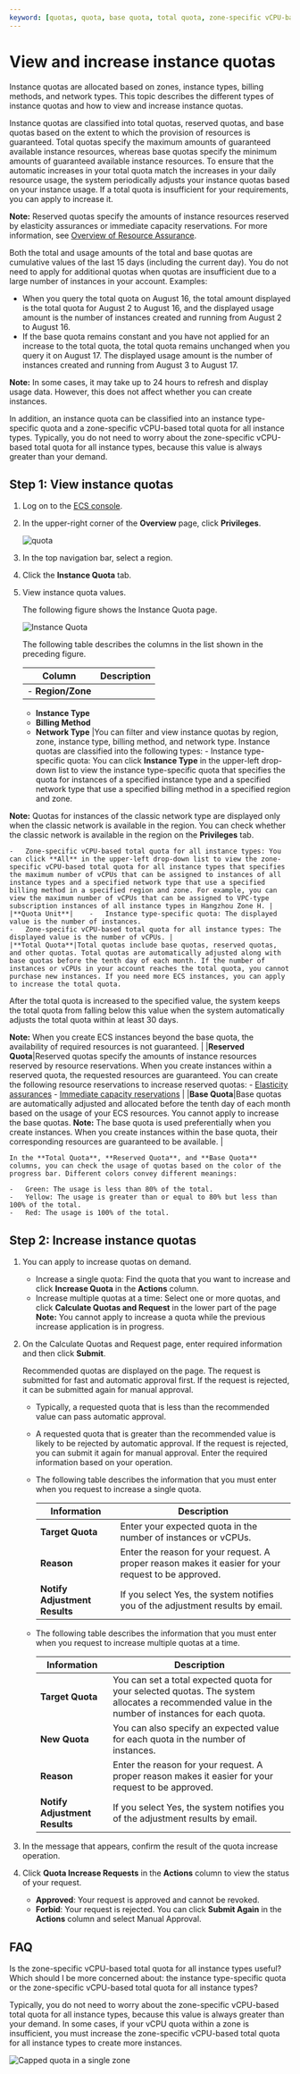 ```yaml
---
keyword: [quotas, quota, base quota, total quota, zone-specific vCPU-based total quota for all instance types, insufficient quota]
---
```


# View and increase instance quotas

Instance quotas are allocated based on zones, instance types, billing methods, and network types. This topic describes the different types of instance quotas and how to view and increase instance quotas.

Instance quotas are classified into total quotas, reserved quotas, and base quotas based on the extent to which the provision of resources is guaranteed. Total quotas specify the maximum amounts of guaranteed available instance resources, whereas base quotas specify the minimum amounts of guaranteed available instance resources. To ensure that the automatic increases in your total quota match the increases in your daily resource usage, the system periodically adjusts your instance quotas based on your instance usage. If a total quota is insufficient for your requirements, you can apply to increase it.

**Note:** Reserved quotas specify the amounts of instance resources reserved by elasticity assurances or immediate capacity reservations. For more information, see [Overview of Resource Assurance]().

Both the total and usage amounts of the total and base quotas are cumulative values of the last 15 days \(including the current day\). You do not need to apply for additional quotas when quotas are insufficient due to a large number of instances in your account. Examples:

-   When you query the total quota on August 16, the total amount displayed is the total quota for August 2 to August 16, and the displayed usage amount is the number of instances created and running from August 2 to August 16.
-   If the base quota remains constant and you have not applied for an increase to the total quota, the total quota remains unchanged when you query it on August 17. The displayed usage amount is the number of instances created and running from August 3 to August 17.

**Note:** In some cases, it may take up to 24 hours to refresh and display usage data. However, this does not affect whether you can create instances.

In addition, an instance quota can be classified into an instance type-specific quota and a zone-specific vCPU-based total quota for all instance types. Typically, you do not need to worry about the zone-specific vCPU-based total quota for all instance types, because this value is always greater than your demand.

## Step 1: View instance quotas

1.  Log on to the [ECS console](https://ecs.console.aliyun.com).

2.  In the upper-right corner of the **Overview** page, click **Privileges**.

    ![quota](https://static-aliyun-doc.oss-accelerate.aliyuncs.com/assets/img/en-US/1454237061/p166801.png)

3.  In the top navigation bar, select a region.

4.  Click the **Instance Quota** tab.

5.  View instance quota values.

    The following figure shows the Instance Quota page.

    ![Instance Quota](https://static-aliyun-doc.oss-accelerate.aliyuncs.com/assets/img/en-US/0499654161/p166807.png)

    The following table describes the columns in the list shown in the preceding figure.

    |Column|Description|
    |------|-----------|
    |    -   **Region/Zone**
    -   **Instance Type**
    -   **Billing Method**
    -   **Network Type**
|You can filter and view instance quotas by region, zone, instance type, billing method, and network type. Instance quotas are classified into the following types:    -   Instance type-specific quota: You can click **Instance Type** in the upper-left drop-down list to view the instance type-specific quota that specifies the quota for instances of a specified instance type and a specified network type that use a specified billing method in a specified region and zone.

**Note:** Quotas for instances of the classic network type are displayed only when the classic network is available in the region. You can check whether the classic network is available in the region on the **Privileges** tab.

    -   Zone-specific vCPU-based total quota for all instance types: You can click **All** in the upper-left drop-down list to view the zone-specific vCPU-based total quota for all instance types that specifies the maximum number of vCPUs that can be assigned to instances of all instance types and a specified network type that use a specified billing method in a specified region and zone. For example, you can view the maximum number of vCPUs that can be assigned to VPC-type subscription instances of all instance types in Hangzhou Zone H. |
    |**Quota Unit**|    -   Instance type-specific quota: The displayed value is the number of instances.
    -   Zone-specific vCPU-based total quota for all instance types: The displayed value is the number of vCPUs. |
    |**Total Quota**|Total quotas include base quotas, reserved quotas, and other quotas. Total quotas are automatically adjusted along with base quotas before the tenth day of each month. If the number of instances or vCPUs in your account reaches the total quota, you cannot purchase new instances. If you need more ECS instances, you can apply to increase the total quota.

After the total quota is increased to the specified value, the system keeps the total quota from falling below this value when the system automatically adjusts the total quota within at least 30 days.

**Note:** When you create ECS instances beyond the base quota, the availability of required resources is not guaranteed. |
    |**Reserved Quota**|Reserved quotas specify the amounts of instance resources reserved by resource reservations. When you create instances within a reserved quota, the requested resources are guaranteed. You can create the following resource reservations to increase reserved quotas:    -   [Elasticity assurances]()
    -   [Immediate capacity reservations]() |
    |**Base Quota**|Base quotas are automatically adjusted and allocated before the tenth day of each month based on the usage of your ECS resources. You cannot apply to increase the base quotas. **Note:** The base quota is used preferentially when you create instances. When you create instances within the base quota, their corresponding resources are guaranteed to be available. |

    In the **Total Quota**, **Reserved Quota**, and **Base Quota** columns, you can check the usage of quotas based on the color of the progress bar. Different colors convey different meanings:

    -   Green: The usage is less than 80% of the total.
    -   Yellow: The usage is greater than or equal to 80% but less than 100% of the total.
    -   Red: The usage is 100% of the total.

## Step 2: Increase instance quotas

1.  You can apply to increase quotas on demand.

    -   Increase a single quota: Find the quota that you want to increase and click **Increase Quota** in the **Actions** column.
    -   Increase multiple quotas at a time: Select one or more quotas, and click **Calculate Quotas and Request** in the lower part of the page
    **Note:** You cannot apply to increase a quota while the previous increase application is in progress.

2.  On the Calculate Quotas and Request page, enter required information and then click **Submit**.

    Recommended quotas are displayed on the page. The request is submitted for fast and automatic approval first. If the request is rejected, it can be submitted again for manual approval.

    -   Typically, a requested quota that is less than the recommended value can pass automatic approval.
    -   A requested quota that is greater than the recommended value is likely to be rejected by automatic approval. If the request is rejected, you can submit it again for manual approval.
    Enter the required information based on your operation.

    -   The following table describes the information that you must enter when you request to increase a single quota.

        |Information|Description|
        |-----------|-----------|
        |**Target Quota**|Enter your expected quota in the number of instances or vCPUs.|
        |**Reason**|Enter the reason for your request. A proper reason makes it easier for your request to be approved.|
        |**Notify Adjustment Results**|If you select Yes, the system notifies you of the adjustment results by email.|

    -   The following table describes the information that you must enter when you request to increase multiple quotas at a time.

        |Information|Description|
        |-----------|-----------|
        |**Target Quota**|You can set a total expected quota for your selected quotas. The system allocates a recommended value in the number of instances for each quota.|
        |**New Quota**|You can also specify an expected value for each quota in the number of instances.|
        |**Reason**|Enter the reason for your request. A proper reason makes it easier for your request to be approved.|
        |**Notify Adjustment Results**|If you select Yes, the system notifies you of the adjustment results by email.|

3.  In the message that appears, confirm the result of the quota increase operation.

4.  Click **Quota Increase Requests** in the **Actions** column to view the status of your request.

    -   **Approved**: Your request is approved and cannot be revoked.
    -   **Forbid**: Your request is rejected. You can click **Submit Again** in the **Actions** column and select Manual Approval.

## FAQ

Is the zone-specific vCPU-based total quota for all instance types useful? Which should I be more concerned about: the instance type-specific quota or the zone-specific vCPU-based total quota for all instance types?

Typically, you do not need to worry about the zone-specific vCPU-based total quota for all instance types, because this value is always greater than your demand. In some cases, if your vCPU quota within a zone is insufficient, you must increase the zone-specific vCPU-based total quota for all instance types to create more instances.

![Capped quota in a single zone](https://static-aliyun-doc.oss-accelerate.aliyuncs.com/assets/img/en-US/0210965061/p95306.png)

